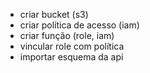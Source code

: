 - criar bucket (s3)
- criar política de acesso (iam)
- criar função (role, iam)
- vincular role com política
- importar esquema da api